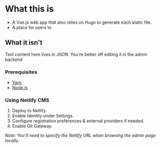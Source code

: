 # What this is

- A Vue.js web app that also relies on Hugo to generate each static file.
- A place for users to

## What it isn't

Text content here lives in JSON. You're better off editing it in the admin backend

### Prerequisites

- [Yarn](https://yarnpkg.com/lang/en/docs/install/#mac-tab)
- [Node.js](https://nodejs.org/en/)

### Using Netlify CMS

1. Deploy to Netlify.
2. Enable Identity under Settings.
3. Configure registration preferences & external providers if needed.
4. Enable Git Gateway.

_Note: You'll need to specify the Netlify URL when browsing the admin page locally._
